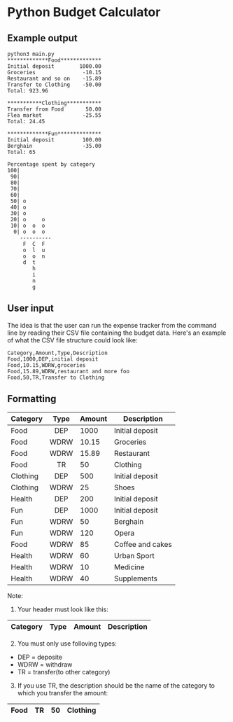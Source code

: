 # Python Budget Calculator 

## Example output
```
python3 main.py
*************Food*************
Initial deposit        1000.00
Groceries               -10.15
Restaurant and so on    -15.89
Transfer to Clothing    -50.00
Total: 923.96

***********Clothing***********
Transfer from Food       50.00
Flea market             -25.55
Total: 24.45

*************Fun**************
Initial deposit         100.00
Berghain                -35.00
Total: 65

Percentage spent by category
100|
 90|
 80|
 70|
 60|
 50| o
 40| o
 30| o
 20| o     o
 10| o  o  o
  0| o  o  o
    ----------
     F  C  F
     o  l  u
     o  o  n
     d  t
        h
        i
        n
        g
```

## User input

The idea is that the user can run the expense tracker from the command line by reading their CSV file containing the budget data. Here's an example of what the CSV file structure could look like:

```
Category,Amount,Type,Description
Food,1000,DEP,initial deposit
Food,10.15,WDRW,groceries
Food,15.89,WDRW,restaurant and more foo
Food,50,TR,Transfer to Clothing

```

## Formatting 

|Category|Type|Amount|Description|
| --------- |:-------------:| ------------- |-------------|
Food|DEP|1000|Initial deposit
Food|WDRW|10.15|Groceries
Food|WDRW|15.89|Restaurant
Food|TR|50|Clothing
Clothing|DEP|500|Initial deposit
Clothing|WDRW|25|Shoes
Health|DEP|200|Initial deposit
Fun|DEP|1000|Initial deposit
Fun|WDRW|50|Berghain
Fun|WDRW|120|Opera
Food|WDRW|85|Coffee and cakes 
Health|WDRW|60|Urban Sport
Health|WDRW|10|Medicine
Health|WDRW|40|Supplements

Note:
 
 1. Your header must look like this:

 |Category|Type|Amount|Description|
 | --------- |:-------------:| ------------- |-------------|

 2. You must only use folloving types:
  - DEP = deposite
  - WDRW = withdraw
  - TR = transfer(to other category)
  
 3. If you use TR, the description should be the name of the category to which you transfer the amount:
 
 Food|TR|50|Clothing
 | --------- |:-------------:| ------------- |-------------|
